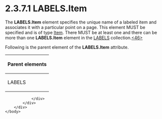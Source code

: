 <html dir="LTR" xmlns:mshelp="http://msdn.microsoft.com/mshelp" xmlns:ddue="http://ddue.schemas.microsoft.com/authoring/2003/5" xmlns:xlink="http://www.w3.org/1999/xlink" xmlns:tool="http://www.microsoft.com/tooltip">
    <head>
        <meta http-equiv="Content-Type" content="text/html; CHARSET=utf-8"></meta>
        <meta name="save" content="history"></meta>
        <title>2.3.7.1 LABELS.Item</title>
        <xml>
            <mshelp:toctitle title="2.3.7.1 LABELS.Item"></mshelp:toctitle>
            <mshelp:rltitle title="[MS-RGDI]: LABELS.Item"></mshelp:rltitle>
            <mshelp:keyword index="A" term="578de8c3-cd44-4a7b-9d96-4500583f27c0"></mshelp:keyword>
            <mshelp:attr name="DCSext.ContentType" value="open specification"></mshelp:attr>
            <mshelp:attr name="AssetID" value="578de8c3-cd44-4a7b-9d96-4500583f27c0"></mshelp:attr>
            <mshelp:attr name="TopicType" value="kbRef"></mshelp:attr>
            <mshelp:attr name="DCSext.Title" value="[MS-RGDI]: LABELS.Item" />
        </xml>
    </head>
    <body>
        <div id="header">
            <h1 class="heading">2.3.7.1 LABELS.Item</h1>
        </div>
        <div id="mainSection">
            <div id="mainBody">
                <div id="allHistory" class="saveHistory"></div>
                <div id="sectionSection0" class="section" name="collapseableSection">
                    

<p>The <b>LABELS.Item</b> element specifies the unique name of
a labeled item and associates it with a particular point on a page. This
element MUST be specified and is of type <a href="d9e55a22-e349-488d-b9f2-5656a8e2daea.html">Item</a>. There MUST be at
least one and there can be more than one <b>LABELS.Item</b> element in the <a href="89271972-0575-4b18-af8a-92b4d1b52af0.html">LABELS</a> collection.<a id="Appendix_A_Target_46"></a><a href="5f16d945-e8a0-4cc3-9547-1c8f3e568219.html#Appendix_A_46" aria-label="Product behavior note 46">&lt;46&gt;</a></p>

<p>Following is the parent element of the <b>LABELS.Item</b>
attribute.</p>

<table>
 <thead>
  <tr>
   <th>
   <p>Parent elements</p>
   </th>
  </tr>
 </thead>
 <tr>
  <td>
  <p>LABELS</p>
  </td>
 </tr>
</table>


                </div>
            </div>
        </div>
    </body>
</html>